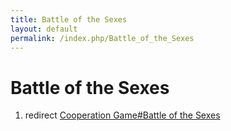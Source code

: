 ```yaml
---
title: Battle of the Sexes
layout: default
permalink: /index.php/Battle_of_the_Sexes
---
```


# Battle of the Sexes

1. redirect [Cooperation Game#Battle of the Sexes](Cooperation_Game#Battle_of_the_Sexes)